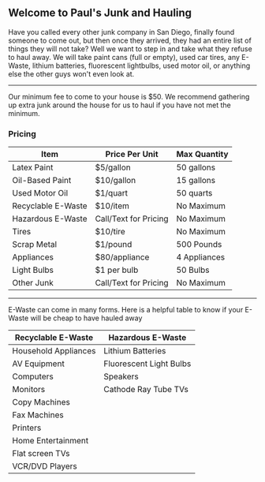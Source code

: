 ## Welcome to Paul's Junk and Hauling

Have you called every other junk company in San Diego, finally found someone to come out, but then once they arrived, they had an entire list of things they will not take? Well we want to step in and take what they refuse to haul away. We will take paint cans (full or empty), used car tires, any E-Waste, lithium batteries, fluorescent lightbulbs, used motor oil, or anything else the other guys won't even look at.

***

Our minimum fee to come to your house is $50. We recommend gathering up extra junk around the house for us to haul if you have not met the minimum.

### Pricing

Item | Price Per Unit | Max Quantity
-----|----------------|--------------
Latex Paint | $5/gallon | 50 gallons
Oil-Based Paint | $10/gallon | 15 gallons
Used Motor Oil | $1/quart | 50 quarts
Recyclable E-Waste | $10/item | No Maximum
Hazardous E-Waste | Call/Text for Pricing | No Maximum
Tires | $10/tire | No Maximum
Scrap Metal | $1/pound | 500 Pounds
Appliances | $80/appliance | 4 Appliances
Light Bulbs | $1 per bulb | 50 Bulbs
Other Junk | Call/Text for Pricing | No Maximum

***

E-Waste can come in many forms. Here is a helpful table to know if your E-Waste will be cheap to have hauled away

Recyclable E-Waste | Hazardous E-Waste
--------------|------------------
Household Appliances | Lithium Batteries
AV Equipment | Fluorescent Light Bulbs
Computers | Speakers
Monitors | Cathode Ray Tube TVs
Copy Machines | 
Fax Machines | 
Printers | 
Home Entertainment | 
Flat screen TVs | 
VCR/DVD Players | 
